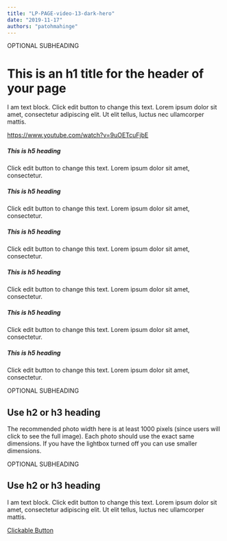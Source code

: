 ```yaml
---
title: "LP-PAGE-video-13-dark-hero"
date: "2019-11-17"
authors: "patohmahinge"
---
```


OPTIONAL SUBHEADING

# This is an h1 title for the header of your page

I am text block. Click edit button to change this text. Lorem ipsum dolor sit amet, consectetur adipiscing elit. Ut elit tellus, luctus nec ullamcorper mattis.

https://www.youtube.com/watch?v=9uOETcuFjbE

##### This is h5 heading

Click edit button to change this text. Lorem ipsum dolor sit amet, consectetur.

##### This is h5 heading

Click edit button to change this text. Lorem ipsum dolor sit amet, consectetur.

##### This is h5 heading

Click edit button to change this text. Lorem ipsum dolor sit amet, consectetur.

##### This is h5 heading

Click edit button to change this text. Lorem ipsum dolor sit amet, consectetur.

##### This is h5 heading

Click edit button to change this text. Lorem ipsum dolor sit amet, consectetur.

##### This is h5 heading

Click edit button to change this text. Lorem ipsum dolor sit amet, consectetur.

OPTIONAL SUBHEADING

## Use h2 or h3 heading

The recommended photo width here is at least 1000 pixels (since users will click to see the full image). Each photo should use the exact same dimensions. If you have the lightbox turned off you can use smaller dimensions.

OPTIONAL SUBHEADING

## Use h2 or h3 heading

I am text block. Click edit button to change this text. Lorem ipsum dolor sit amet, consectetur adipiscing elit. Ut elit tellus, luctus nec ullamcorper mattis.

[Clickable Button](#)
